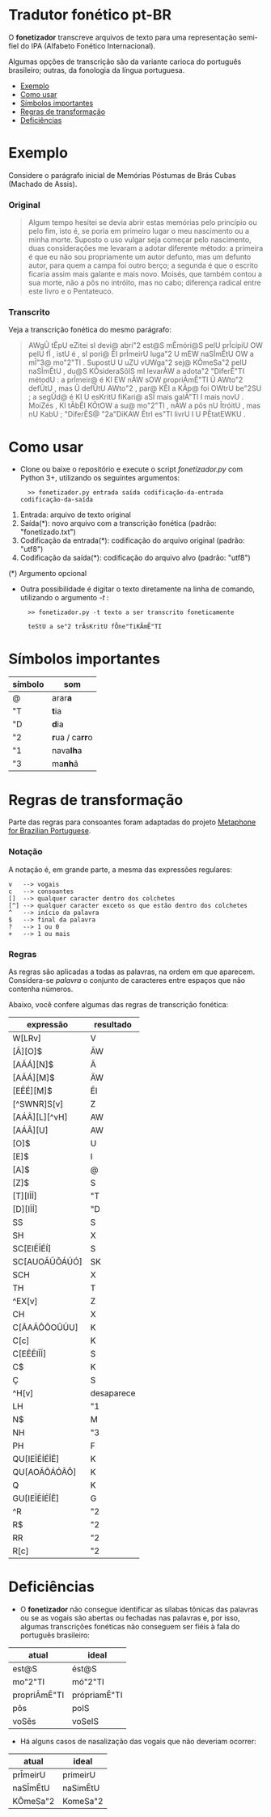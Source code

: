 # Tradutor fonético pt-BR

O **fonetizador** transcreve arquivos de texto para uma representação semi-fiel do IPA (Alfabeto Fonético Internacional).

Algumas opções de transcrição são da variante carioca do português brasileiro; outras, da fonologia da língua portuguesa.

* [Exemplo](#exemplo)
* [Como usar](#como-usar)
* [Símbolos importantes](#símbolos-importantes)
* [Regras de transformação](#regras-de-transformação)
* [Deficiências](#deficiências)

# Exemplo

Considere o parágrafo inicial de Memórias Póstumas de Brás Cubas (Machado de Assis).

### Original

>Algum tempo hesitei se devia abrir estas memórias pelo princípio ou pelo fim, isto é, se poria em primeiro lugar o meu nascimento ou a minha morte. Suposto o uso vulgar seja começar pelo nascimento, duas considerações me levaram a adotar diferente método: a primeira é que eu não sou propriamente um autor defunto, mas um defunto autor, para quem a campa foi outro berço; a segunda é que o escrito ficaria assim mais galante e mais novo. Moisés, que também contou a sua morte, não a pôs no intróito, mas no cabo; diferença radical entre este livro e o Pentateuco.

### Transcrito

Veja a transcrição fonética do mesmo parágrafo:

>AWgŨ tẼpU eZitei sI devi@ abri"2 est@S mẼmóri@S pelU prĨcípiU OW pelU fĨ , istU é , sI pori@ ẼI prĨmeirU luga"2 U mEW naSĨmẼtU OW a mĨ"3@ mo"2"TI . SupostU U uZU vUWga"2 sej@ KÕmeSa"2 pelU naSĨmẼtU , du@S KÕsideraSõIS mI levarÃW a adota"2 "DiferẼ"TI métodU : a prĨmeir@ é KI EW nÃW sOW propriÃmẼ"TI Ũ AWto"2 defŨtU , mas Ũ defŨtU AWto"2 , par@ KẼI a KÃp@ foi OWtrU be"2SU ; a segŨd@ é KI U esKritU fiKari@ aSĨ mais galÃ"TI I mais novU . MoiZés , KI tÃbẼI KÕtOW a su@ mo"2"TI , nÃW a pôs nU ĨtróitU , mas nU KabU ; "DiferẼS@ "2a"DiKAW ẼtrI es"TI livrU I U PẼtatEWKU .

# Como usar

* Clone ou baixe o repositório e execute o script *fonetizador.py* com Python 3+, utilizando os seguintes argumentos:

		>> fonetizador.py entrada saída codificação-da-entrada codificação-da-saída

1. Entrada: arquivo de texto original
2. Saída(\*): novo arquivo com a transcrição fonética (padrão: "fonetizado.txt")
3. Codificação da entrada(\*): codificação do arquivo original (padrão: "utf8")
4. Codificação da saída(\*): codificação do arquivo alvo (padrão: "utf8")

(\*) Argumento opcional

* Outra possibilidade é digitar o texto diretamente na linha de comando, utilizando o argumento *-t* :

		>> fonetizador.py -t texto a ser transcrito foneticamente
		
		teStU a se"2 trÃsKritU fÕne"TiKÃmẼ"TI

# Símbolos importantes

| símbolo | som |
| -- | -- |
| @ | arar**a** |
| "T | **t**ia |
| "D | **d**ia |
| "2 | **r**ua / ca**rr**o |
| "1 | nava**lh**a |
| "3 | ma**nh**ã |

# Regras de transformação

Parte das regras para consoantes foram adaptadas do projeto [Metaphone for Brazilian Portuguese](https://sourceforge.net/p/metaphoneptbr/code/ci/master/tree/README#l56).

### Notação

A notação é, em grande parte, a mesma das expressões regulares:

	v	--> vogais
	c	--> consoantes
	[]	--> qualquer caracter dentro dos colchetes
	[^]	--> qualquer caracter exceto os que estão dentro dos colchetes
	^	--> início da palavra
	$	--> final da palavra
	?	--> 1 ou 0
	+	--> 1 ou mais

### Regras

As regras são aplicadas a todas as palavras, na ordem em que aparecem. Considera-se *palavra* o conjunto de caracteres entre espaços que não contenha números.

Abaixo, você confere algumas das regras de transcrição fonética:

| expressão | resultado |
| -- | -- |
| W[LRv] | V |
| [Ã][O]$ | ÃW |
| [AÃÁ][N]$ | Ã |
| [AÃÁ][M]$ | ÃW |
| [EẼÉ][M]$ | ẼI |
| [^SWNR]S[v] | Z |
| [AÁÂ][L][^vH] | AW |
| [AÁÂ][U] | AW |
| [O]$ | U |
| [E]$ | I |
| [A]$ | @ |
| [Z]$ | S |
| [T][IĨÍ] | "T |
| [D][IĨÍ] | "D |
| SS | S |
| SH | X |
| SC[EIẼĨÉÍ] | S |
| SC[AUOÃŨÕÁÚÓ] | SK |
| SCH | X |
| TH | T |
| ^EX[v] | Z |
| CH | X |
| C[ÂAÃÔÕOÛŨU] | K |
| C[c] | K |
| C[EÊẼIÎĨ] | S |
| C$ | K |
| Ç | S |
| ^H[v] | desaparece |
| LH | "1 |
| N$ | M |
| NH | "3 |
| PH | F |
| QU[IEĨẼÍÉÎÊ] | K |
| QU[AOÃÕÁÓÂÔ] | K |
| Q | K |
| GU[IEĨẼÍÉÎÊ] | G |
| ^R | "2 |
| R$ | "2 |
| RR | "2 |
| R[c] | "2 |

# Deficiências

* O **fonetizador** não consegue identificar as sílabas tônicas das palavras ou se as vogais são abertas ou fechadas nas palavras e, por isso, algumas transcrições fonéticas não conseguem ser fiéis à fala do português brasileiro:

| atual | ideal |
| -- | -- |
| est@S | ést@S |
| mo"2"TI | mó"2"TI |
| propriÃmẼ"TI | própriamẼ"TI |
| pôs | poIS |
| voSês | voSeIS |

* Há alguns casos de nasalização das vogais que não deveriam ocorrer:

| atual | ideal |
| -- | -- |
| prĨmeirU | primeirU |
| naSĨmẼtU | naSimẼtU |
| KÕmeSa"2 | KomeSa"2 |
